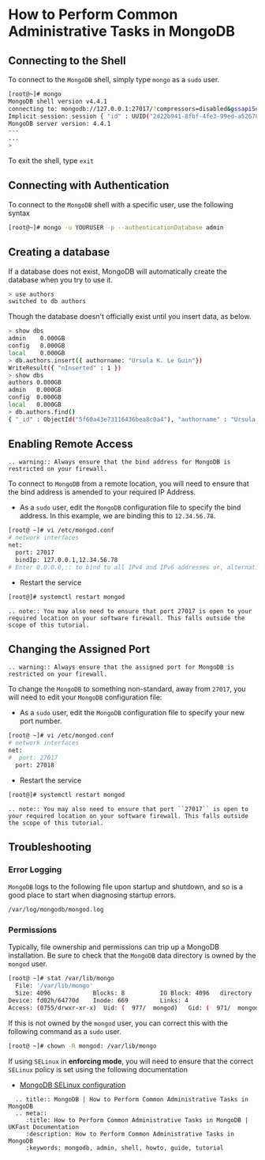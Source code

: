 # How to Perform Common Administrative Tasks in MongoDB

## Connecting to the Shell

To connect to the `MongoDB` shell, simply type `mongo` as a `sudo` user.

```bash
[root@~]# mongo
MongoDB shell version v4.4.1
connecting to: mongodb://127.0.0.1:27017/?compressors=disabled&gssapiServiceName=mongodb
Implicit session: session { "id" : UUID("2d22b941-8fbf-4fe3-99ed-a52678e22097") }
MongoDB server version: 4.4.1
---
...
>
```

To exit the shell, type `exit`

## Connecting with Authentication

To connect to the `MongoDB` shell with a specific user, use the following syntax

```bash
[root@~]# mongo -u YOURUSER -p --authenticationDatabase admin
```

## Creating a database

If a database does not exist, MongoDB will automatically create the database when you try to use it.

```bash
> use authors
switched to db authors
```

Though the database doesn't officially exist until you insert data, as below.

```bash
> show dbs
admin    0.000GB
config   0.000GB
local    0.000GB
> db.authors.insert({ authorname: "Ursula K. Le Guin"})
WriteResult({ "nInserted" : 1 })
> show dbs
authors 0.000GB
admin   0.000GB
config  0.000GB
local   0.000GB
> db.authors.find()
{ "_id" : ObjectId("5f60a43e73116436bea8c0a4"), "authorname" : "Ursula K. Le Guin" }
```

## Enabling Remote Access

```eval_rst
.. warning:: Always ensure that the bind address for MongoDB is restricted on your firewall.
```

To connect to `MongoDB` from a remote location, you will need to ensure that the bind address is amended to your required IP Address.

* As a `sudo` user, edit the `MongoDB` configuration file to specify the bind address. In this example, we are binding this to `12.34.56.78`.

```bash
[root@ ~]# vi /etc/mongod.conf
# network interfaces
net:
  port: 27017
  bindIp: 127.0.0.1,12.34.56.78
# Enter 0.0.0.0,:: to bind to all IPv4 and IPv6 addresses or, alternatively, use the net.bindIpAll setting.
```

* Restart the service

```bash
[root@]# systemctl restart mongod
```

```eval_rst
.. note:: You may also need to ensure that port 27017 is open to your required location on your software firewall. This falls outside the scope of this tutorial.
```

## Changing the Assigned Port

```eval_rst
.. warning:: Always ensure that the assigned port for MongoDB is restricted on your firewall.
```

To change the `MongoDB` to something non-standard, away from `27017`, you will need to edit your `MongoDB` configuration file:

* As a `sudo` user, edit the `MongoDB` configuration file to specify your new port number.

```bash
[root@ ~]# vi /etc/mongod.conf
# network interfaces
net:
#  port: 27017
  port: 27018
```

* Restart the service

```bash
[root@]# systemctl restart mongod
```

```eval_rst
.. note:: You may also need to ensure that port ``27017`` is open to your required location on your software firewall. This falls outside the scope of this tutorial.
```

## Troubleshooting

### Error Logging

`MongoDB` logs to the following file upon startup and shutdown, and so is a good place to start when diagnosing startup errors.

```bash
/var/log/mongodb/mongod.log
```

### Permissions

Typically, file ownership and permissions can trip up a MongoDB installation. Be sure to check that the `MongoDB` data directory is owned by the `mongod` user.

```bash
[root@ ~]# stat /var/lib/mongo
  File: '/var/lib/mongo'
  Size: 4096            Blocks: 8          IO Block: 4096   directory
Device: fd02h/64770d    Inode: 669         Links: 4
Access: (0755/drwxr-xr-x)  Uid: (  977/  mongod)   Gid: (  971/  mongod
```

If this is not owned by the `mongod` user, you can correct this with the following command as a `sudo` user.

```bash
[root@ ~]# chown -R mongod: /var/lib/mongo
```

If using `SELinux` in **enforcing mode**, you will need to ensure that the correct `SELinux` policy is set using the following documentation
* [MongoDB SELinux configuration](https://docs.mongodb.com/manual/tutorial/install-mongodb-on-red-hat/index.html#configure-selinux)

```eval_rst
  .. title:: MongoDB | How to Perform Common Administrative Tasks in MongoDB
  .. meta::
     :title: How to Perform Common Administrative Tasks in MongoDB | UKFast Documentation
     :description: How to Perform Common Administrative Tasks in MongoDB
     :keywords: mongodb, admin, shell, howto, guide, tutorial
```
